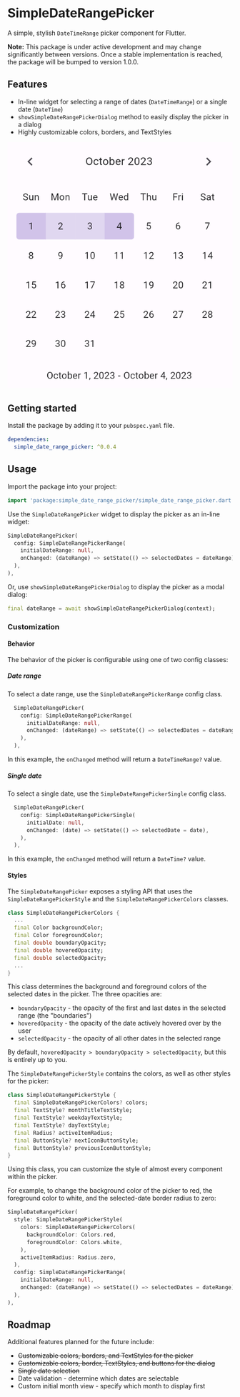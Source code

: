 # SimpleDateRangePicker

A simple, stylish `DateTimeRange` picker component for Flutter.

**Note:** This package is under active development and may change significantly between versions. Once a stable implementation is reached, the package will be bumped to version 1.0.0.

## Features

* In-line widget for selecting a range of dates (`DateTimeRange`) or a single date (`DateTime`)
* `showSimpleDateRangePickerDialog` method to easily display the picker in a dialog
* Highly customizable colors, borders, and TextStyles

![Date range picker with a date range selected](https://github.com/andyhorn/simple_date_range_picker/raw/main/documentation/images/date_range_picker_selected.png)

## Getting started

Install the package by adding it to your `pubspec.yaml` file.

```yaml
dependencies:
  simple_date_range_picker: ^0.0.4
```

## Usage

Import the package into your project:

```dart
import 'package:simple_date_range_picker/simple_date_range_picker.dart';
```

Use the `SimpleDateRangePicker` widget to display the picker as an in-line widget:

```dart
SimpleDateRangePicker(
  config: SimpleDateRangePickerRange(
    initialDateRange: null,
    onChanged: (dateRange) => setState(() => selectedDates = dateRange),
  ),
),
```

Or, use `showSimpleDateRangePickerDialog` to display the picker as a modal dialog:

```dart
final dateRange = await showSimpleDateRangePickerDialog(context);
```

### Customization

#### Behavior

The behavior of the picker is configurable using one of two config classes:

##### Date range

To select a date range, use the `SimpleDateRangePickerRange` config class.

```dart
  SimpleDateRangePicker(
    config: SimpleDateRangePickerRange(
      initialDateRange: null,
      onChanged: (dateRange) => setState(() => selectedDates = dateRange),
    ),
  ),
```

In this example, the `onChanged` method will return a `DateTimeRange?` value.

##### Single date

To select a single date, use the `SimpleDateRangePickerSingle` config class.

```dart
  SimpleDateRangePicker(
    config: SimpleDateRangePickerSingle(
      initialDate: null,
      onChanged: (date) => setState(() => selectedDate = date),
    ),
  ),
```

In this example, the `onChanged` method will return a `DateTime?` value.

#### Styles

The `SimpleDateRangePicker` exposes a styling API that uses the `SimpleDateRangePickerStyle` and the `SimpleDateRangePickerColors` classes.

```dart
class SimpleDateRangePickerColors {
  ...
  final Color backgroundColor;
  final Color foregroundColor;
  final double boundaryOpacity;
  final double hoveredOpacity;
  final double selectedOpacity;
  ...
}
```

This class determines the background and foreground colors of the selected dates in the picker. The three opacities are:

  * `boundaryOpacity` - the opacity of the first and last dates in the selected range (the "boundaries")
  * `hoveredOpacity` - the opacity of the date actively hovered over by the user
  * `selectedOpacity` - the opacity of all other dates in the selected range

By default, `hoveredOpacity > boundaryOpacity > selectedOpacity`, but this is entirely up to you.

The `SimpleDateRangePickerStyle` contains the colors, as well as other styles for the picker:

```dart
class SimpleDateRangePickerStyle {
  final SimpleDateRangePickerColors? colors;
  final TextStyle? monthTitleTextStyle;
  final TextStyle? weekdayTextStyle;
  final TextStyle? dayTextStyle;
  final Radius? activeItemRadius;
  final ButtonStyle? nextIconButtonStyle;
  final ButtonStyle? previousIconButtonStyle;
}
```

Using this class, you can customize the style of almost every component within the picker.

For example, to change the background color of the picker to red, the foreground color to white, and the selected-date border radius to zero:

```dart
SimpleDateRangePicker(
  style: SimpleDateRangePickerStyle(
    colors: SimpleDateRangePickerColors(
      backgroundColor: Colors.red,
      foregroundColor: Colors.white,
    ),
    activeItemRadius: Radius.zero,
  ),
  config: SimpleDateRangePickerRange(
    initialDateRange: null,
    onChanged: (dateRange) => setState(() => selectedDates = dateRange),
  ),
),
```

## Roadmap

Additional features planned for the future include:

* ~~Customizable colors, borders, and TextStyles for the picker~~
* ~~Customizable colors, border, TextStyles, and buttons for the dialog~~
* ~~Single date selection~~
* Date validation - determine which dates are selectable
* Custom initial month view - specify which month to display first
